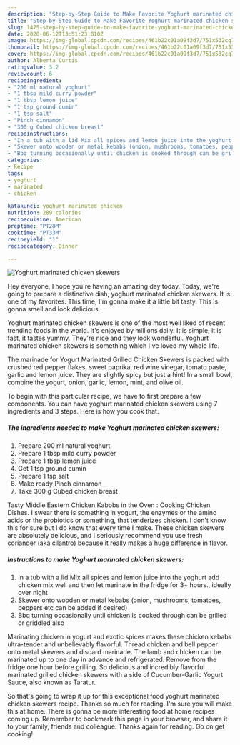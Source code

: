 ```yaml
---
description: "Step-by-Step Guide to Make Favorite Yoghurt marinated chicken skewers"
title: "Step-by-Step Guide to Make Favorite Yoghurt marinated chicken skewers"
slug: 1475-step-by-step-guide-to-make-favorite-yoghurt-marinated-chicken-skewers
date: 2020-06-12T13:51:23.810Z
image: https://img-global.cpcdn.com/recipes/461b22c01a09f3d7/751x532cq70/yoghurt-marinated-chicken-skewers-recipe-main-photo.jpg
thumbnail: https://img-global.cpcdn.com/recipes/461b22c01a09f3d7/751x532cq70/yoghurt-marinated-chicken-skewers-recipe-main-photo.jpg
cover: https://img-global.cpcdn.com/recipes/461b22c01a09f3d7/751x532cq70/yoghurt-marinated-chicken-skewers-recipe-main-photo.jpg
author: Alberta Curtis
ratingvalue: 3.2
reviewcount: 6
recipeingredient:
- "200 ml natural yoghurt"
- "1 tbsp mild curry powder"
- "1 tbsp lemon juice"
- "1 tsp ground cumin"
- "1 tsp salt"
- "Pinch cinnamon"
- "300 g Cubed chicken breast"
recipeinstructions:
- "In a tub with a lid Mix all spices and lemon juice into the yoghurt add chicken mix well and then let marinate in the fridge for 3+ hours., ideally over night"
- "Skewer onto wooden or metal kebabs (onion, mushrooms, tomatoes, peppers etc can be added if desired)"
- "Bbq turning occasionally until chicken is cooked through can be grilled or griddled also"
categories:
- Recipe
tags:
- yoghurt
- marinated
- chicken

katakunci: yoghurt marinated chicken 
nutrition: 289 calories
recipecuisine: American
preptime: "PT28M"
cooktime: "PT33M"
recipeyield: "1"
recipecategory: Dinner

---
```



![Yoghurt marinated chicken skewers](https://img-global.cpcdn.com/recipes/461b22c01a09f3d7/751x532cq70/yoghurt-marinated-chicken-skewers-recipe-main-photo.jpg)

Hey everyone, I hope you're having an amazing day today. Today, we're going to prepare a distinctive dish, yoghurt marinated chicken skewers. It is one of my favorites. This time, I'm gonna make it a little bit tasty. This is gonna smell and look delicious.

Yoghurt marinated chicken skewers is one of the most well liked of recent trending foods in the world. It's enjoyed by millions daily. It is simple, it is fast, it tastes yummy. They're nice and they look wonderful. Yoghurt marinated chicken skewers is something which I've loved my whole life.

The marinade for Yogurt Marinated Grilled Chicken Skewers is packed with crushed red pepper flakes, sweet paprika, red wine vinegar, tomato paste, garlic and lemon juice. They are slightly spicy but just a hint! In a small bowl, combine the yogurt, onion, garlic, lemon, mint, and olive oil.


To begin with this particular recipe, we have to first prepare a few components. You can have yoghurt marinated chicken skewers using 7 ingredients and 3 steps. Here is how you cook that.

<!--inarticleads1-->

##### The ingredients needed to make Yoghurt marinated chicken skewers:

1. Prepare 200 ml natural yoghurt
1. Prepare 1 tbsp mild curry powder
1. Prepare 1 tbsp lemon juice
1. Get 1 tsp ground cumin
1. Prepare 1 tsp salt
1. Make ready Pinch cinnamon
1. Take 300 g Cubed chicken breast


Tasty Middle Eastern Chicken Kabobs in the Oven : Cooking Chicken Dishes. I swear there is something in yogurt, the enzymes or the amino acids or the probiotics or something, that tenderizes chicken. I don&#39;t know this for sure but I do know that every time I make. These chicken skewers are absolutely delicious, and I seriously recommend you use fresh coriander (aka cilantro) because it really makes a huge difference in flavor. 

<!--inarticleads2-->

##### Instructions to make Yoghurt marinated chicken skewers:

1. In a tub with a lid Mix all spices and lemon juice into the yoghurt add chicken mix well and then let marinate in the fridge for 3+ hours., ideally over night
1. Skewer onto wooden or metal kebabs (onion, mushrooms, tomatoes, peppers etc can be added if desired)
1. Bbq turning occasionally until chicken is cooked through can be grilled or griddled also


Marinating chicken in yogurt and exotic spices makes these chicken kebabs ultra-tender and unbelievably flavorful. Thread chicken and bell pepper onto metal skewers and discard marinade. The lamb and chicken can be marinated up to one day in advance and refrigerated. Remove from the fridge one hour before grilling. So delicious and incredibly flavorful marinated grilled chicken skewers with a side of Cucumber-Garlic Yogurt Sauce, also known as Taratur. 

So that's going to wrap it up for this exceptional food yoghurt marinated chicken skewers recipe. Thanks so much for reading. I'm sure you will make this at home. There is gonna be more interesting food at home recipes coming up. Remember to bookmark this page in your browser, and share it to your family, friends and colleague. Thanks again for reading. Go on get cooking!
